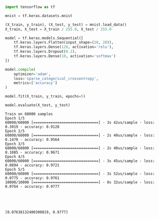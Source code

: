 

```python
import tensorflow as tf
```


```python
mnist = tf.keras.datasets.mnist

(X_train, y_train), (X_test, y_test) = mnist.load_data()
X_train, X_test = X_train / 255.0, X_test / 255.0
```


```python
model = tf.keras.models.Sequential([
    tf.keras.layers.Flatten(input_shape=(28, 28)),
    tf.keras.layers.Dense(128, activation='relu'),
    tf.keras.layers.Dropout(0.2),
    tf.keras.layers.Dense(10, activation='softmax')
])

model.compile(
    optimizer='adam',
    loss='sparse_categorical_crossentropy',
    metrics=['accuracy']
)
```


```python
model.fit(X_train, y_train, epochs=5)

model.evaluate(X_test, y_test)
```

    Train on 60000 samples
    Epoch 1/5
    60000/60000 [==============================] - 3s 42us/sample - loss: 0.3019 - accuracy: 0.9128
    Epoch 2/5
    60000/60000 [==============================] - 2s 40us/sample - loss: 0.1470 - accuracy: 0.9564
    Epoch 3/5
    60000/60000 [==============================] - 2s 40us/sample - loss: 0.1085 - accuracy: 0.9671
    Epoch 4/5
    60000/60000 [==============================] - 3s 45us/sample - loss: 0.0894 - accuracy: 0.9721
    Epoch 5/5
    60000/60000 [==============================] - 3s 52us/sample - loss: 0.0775 - accuracy: 0.9761
    10000/10000 [==============================] - 0s 32us/sample - loss: 0.0764 - accuracy: 0.9777





    [0.07638132400300819, 0.9777]


